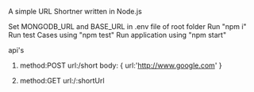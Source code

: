 A simple URL Shortner written in Node.js

Set MONGODB_URL and BASE_URL in .env file of root folder
Run "npm i"
Run test Cases using "npm test"
Run application using "npm start"

api's
1.  method:POST
    url:/short
    body: {
        url:'http://www.google.com'
    }
   

2.   method:GET
        url:/:shortUrl
       
   
